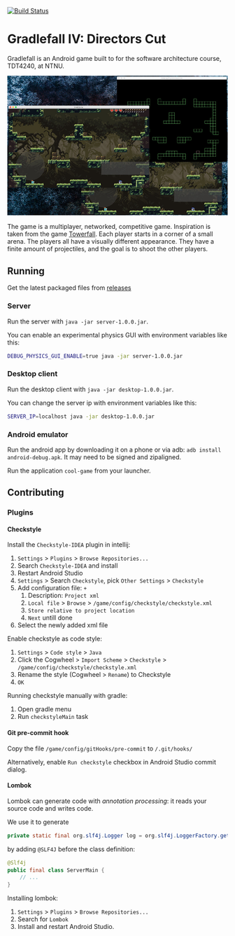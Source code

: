 [![Build Status](https://travis-ci.com/rosvik/ntnu-tdt4240-progark-project.svg?token=g6wDiqtebzTTKGgy2fiG&branch=master)](https://travis-ci.com/rosvik/ntnu-tdt4240-progark-project)

# Gradlefall IV: Directors Cut

Gradlefall is an Android game built to for the software architecture course, TDT4240, at NTNU. 

![Screenshot](docs/screenshot.jpg)

The game is a multiplayer, networked, competitive game. Inspiration is taken from the game [Towerfall](http://www.towerfall-game.com). Each player starts in a corner of a small arena. The players all have a visually different appearance. They have a finite amount of projectiles, and the goal is to shoot the other players.

## Running

Get the latest packaged files from [releases](https://github.com/rosvik/ntnu-tdt4240-progark-project/releases)

### Server

Run the server with `java -jar server-1.0.0.jar`. 

You can enable an experimental physics GUI with environment variables like this: 
```bash
DEBUG_PHYSICS_GUI_ENABLE=true java -jar server-1.0.0.jar
```

### Desktop client

Run the desktop client with `java -jar desktop-1.0.0.jar`.

You can change the server ip with environment variables like this:

```bash
SERVER_IP=localhost java -jar desktop-1.0.0.jar
```

### Android emulator

Run the android app by downloading it on a phone or via adb: `adb install android-debug.apk`. It may need to be signed and zipaligned. 

Run the application `cool-game` from your launcher.

## Contributing

### Plugins
#### Checkstyle
Install the `Checkstyle-IDEA` plugin in intellij:

1. `Settings` > `Plugins` > `Browse Repositories...`
2. Search `Checkstyle-IDEA` and install
3. Restart Android Studio
4. `Settings` > Search `Checkstyle`, pick `Other Settings` > `Checkstyle`
5. Add configuration file: `+`
    1. Description: `Project xml`
    2. `Local file` > `Browse` > `/game/config/checkstyle/checkstyle.xml`
    3. `Store relative to project location`
    4. `Next` untill done
6. Select the newly added xml file

Enable checkstyle as code style:

1. `Settings` > `Code style` > `Java`
2. Click the Cogwheel > `Import Scheme` > `Checkstyle` > `/game/config/checkstyle/checkstyle.xml`
3. Rename the style (Cogwheel > `Rename`) to Checkstyle
4. `OK`

Running checkstyle manually with gradle:

1. Open gradle menu
2. Run `checkstyleMain` task

#### Git pre-commit hook

Copy the file `/game/config/gitHooks/pre-commit` to `/.git/hooks/`

Alternatively, enable `Run checkstyle` checkbox in Android Studio commit dialog.

#### Lombok

Lombok can generate code with *annotation processing*: it reads your source code and writes code.

We use it to generate

```java
private static final org.slf4j.Logger log = org.slf4j.LoggerFactory.getLogger(ServerMain.class)
```

by adding `@SLF4J` before the class definition:

```java
@Slf4j
public final class ServerMain {
	// ...
}
```

Installing lombok:

1. `Settings` > `Plugins` > `Browse Repositories...`
2. Search for `Lombok`
3. Install and restart Android Studio.
